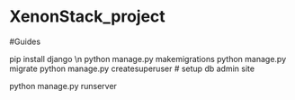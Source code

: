 # XenonStack_project


#Guides

pip  install django \n
python manage.py makemigrations
python manage.py migrate
python manage.py createsuperuser  # setup db  admin site  

python manage.py runserver 
